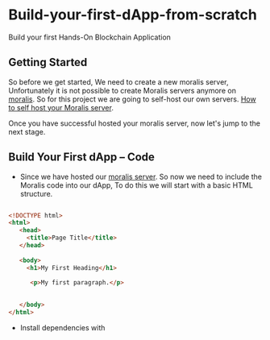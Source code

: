 # Build-your-first-dApp-from-scratch
Build your first Hands-On Blockchain Application

## Getting Started

So before we get started, We need to create a new moralis server, Unfortunately it is not possible to create Moralis servers anymore on [moralis](https://moralis.io/). So for this project we are going to self-host our own servers. [How to self host your Moralis server](https://docs.moralis.io/docs/run-parse-server-locally).

Once you have successful hosted your moralis server, now let's jump to the next stage.

## Build Your First dApp – Code

- Since we have hosted our [moralis server](https://moralis.io/). So now we need to include the Moralis code into our dApp, To do this we will start with a basic HTML structure.

```html

<!DOCTYPE html>
<html>
   <head>
     <title>Page Title</title>
   </head>
  
   <body>
     <h1>My First Heading</h1>
   
      <p>My first paragraph.</p>

     
   </body>
</html>

```

- Install dependencies with  
